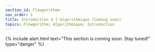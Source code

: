 ```yaml
---
section_id: Flowgorithme
nav_order: 1
title: Introduction à l'algorithmique (Coming soon)
topics: Flowgorithm; Algorithmique; Introduction
---
```


{% include  alert.html text="This section is coming soon. Stay tuned!" type="danger" %}
